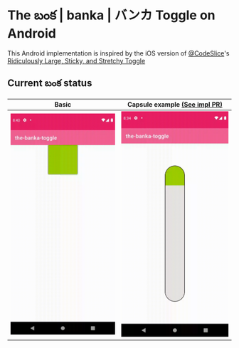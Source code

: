 # The బంక | banka | バンカ Toggle on Android

This Android implementation is inspired by the iOS version of [@CodeSlice](https://twitter.com/CodeSlice)'s [Ridiculously Large, Sticky, and Stretchy Toggle](https://twitter.com/CodeSlice/status/1337108594718859271)

## Current బంక status

| Basic | Capsule example [(See impl PR)](https://github.com/kinnerapriyap/the-banka-toggle/pull/1) |
| -- | -- |
| <img alt="Uff the latest bouncy banka" src="assets/uff_bouncy_latest.gif" width="300"/> | <img alt="Capsule banks example" src="assets/capsule_example.gif" width="300"/> |
